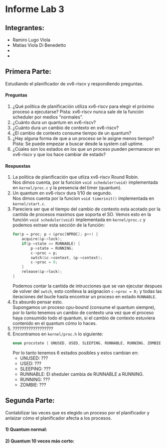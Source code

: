 # Informe Lab 3

## Integrantes:
 - Ramiro Lugo Viola
 - Matias Viola Di Benedetto
 -
 -

## Primera Parte: 
Estudiando el planificador de xv6-riscv y respondiendo preguntas.

#### Preguntas
1. ¿Qué política de planificación utiliza xv6-riscv para elegir el próximo proceso a ejecutarse? Pista: xv6-riscv nunca sale de la función scheduler por medios “normales”.
2. ¿Cuánto dura un quantum en xv6-riscv?
3. ¿Cuánto dura un cambio de contexto en xv6-riscv?
4. ¿El cambio de contexto consume tiempo de un quantum?
5. ¿Hay alguna forma de que a un proceso se le asigne menos tiempo? Pista: Se puede empezar a buscar desde la system call uptime.
6. ¿Cúales son los estados en los que un proceso pueden permanecer en xv6-riscv y que los hace cambiar de estado?

#### Respuestas
1. La politica de planificación que utliza xv6-riscv Round Robin. <br/>
   Nos dimos cuenta, por la funcion `void scheduler(void)` implementada en `kernel/proc.c` y la presencia del timer (quantum).
2. Un quantum en xv6-riscv dura 1/10 de segundo. <br/>
   Nos dimos cuenta por la funcion `void timerinit()` implementada en `kernel/start.c`.
3. Pareciera ser que el tiempo del cambio de contexto esta acotado por la cantida de procesos maximos que soporta el SO. Vemos esto en la función `void scheduler(void)` implementada en `kernel/proc.c` y podemos extraer esta sección de la función: <br/> 
    ``` c 
    for(p = proc; p < &proc[NPROC]; p++) {
        acquire(&p->lock);
        if(p->state == RUNNABLE) {
            p->state = RUNNING;
            c->proc = p;
            swtch(&c->context, &p->context);
            c->proc = 0;
        }
        release(&p->lock);
    }
    ```
    Podemos contar la cantida de intrucciones que se van ejecutar despues de volver del `swtch`, esto conlleva la asignacion `c->proc = 0;` y todas las iteraciones del bucle hasta encontrar un proceso en estado `RUNNABLE`.
4. Es absurdo pensar esto. <br/>
   Supongamos un proceso cpu-bound (consume el quantum siempre), por lo tanto tenemos un cambio de contexto una vez que el proceso haya consumido todo el quantum, si el cambio de contexto estuviera contenido en el quantum cómo lo haces.
5. ??????????????????
6. Encontramos en `kernel/proc.h` lo siguiente: <br/>
   ```c
   enum procstate { UNUSED, USED, SLEEPING, RUNNABLE, RUNNING, ZOMBIE };
   ```
   Por lo tanto tenemos 6 estados posibles y estos cambian en: 
   - UNUSED: ???
   - USED:   ???
   - SLEEPING: ???
   - RUNNABLE: El sheduler cambia de RUNNABLE a RUNNING.
   - RUNNING: ???
   - ZOMBIE:  ???

## Segunda Parte: 
Contabilizar las veces que es elegido un proceso por el planificador y anlaizar cómo el planificador afecta a los procesos.

#### 1) Quantum normal:

#### 2) Quantum 10 veces más corto: